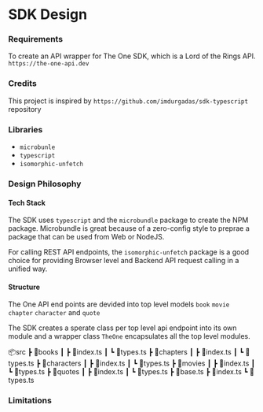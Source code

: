 # SDK Design

### Requirements

To create an API wrapper for The One SDK, which is a Lord of the Rings API. `https://the-one-api.dev`

### Credits

This project is inspired by `https://github.com/imdurgadas/sdk-typescript` repository

### Libraries

- `microbunle`
- `typescript`
- `isomorphic-unfetch`

### Design Philosophy

#### Tech Stack

The SDK uses `typescript` and the `microbundle` package to create the NPM package. Microbundle is great because of a zero-config style to preprae a package that can be used from Web or NodeJS.

For calling REST API endpoints, the `isomorphic-unfetch` package is a good choice for providing Browser level and Backend API request calling in a unified way.

#### Structure

The One API end points are devided into top level models `book` `movie` `chapter` `character` and `quote`

The SDK creates a sperate class per top level api endpoint into its own module and a wrapper class `TheOne` encapsulates all the top level modules.

📦src
┣ 📂books
┃ ┣ 📜index.ts
┃ ┗ 📜types.ts
┣ 📂chapters
┃ ┣ 📜index.ts
┃ ┗ 📜types.ts
┣ 📂characters
┃ ┣ 📜index.ts
┃ ┗ 📜types.ts
┣ 📂movies
┃ ┣ 📜index.ts
┃ ┗ 📜types.ts
┣ 📂quotes
┃ ┣ 📜index.ts
┃ ┗ 📜types.ts
┣ 📜base.ts
┣ 📜index.ts
┗ 📜types.ts

### Limitations
